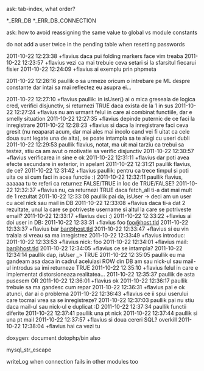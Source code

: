ask: tab-index, what order?


*_ERR_DB
*_ERR_DB_CONNECTION

ask: how to avoid reassigning the same value to global vs module constants

do not add a user twice in the pending table when resetting passwords

2011-10-22 12:23:38	+flavius	daca pui folding markers face vim treaba
2011-10-22 12:23:57	+flavius	vezi ca mai trebuie ceva setari si la sfarsitul fiecarui fisier
2011-10-22 12:24:09	+flavius	ai exemplu prin phpmeta

2011-10-22 12:26:16	paullik	o sa urmeze oricum o intrebare pe ML despre constante dar intai sa mai reflectez eu asupra ei...

2011-10-22 12:27:10	+flavius	paullik: in isUser() ai o mica greseala de logica cred, verifici disjunctiv, si returnezi TRUE daca exista de la 1 in sus
2011-10-22 12:27:24	+flavius	nu am urmarit felul in care ai combinat functiile, dar e smelly situation
2011-10-22 12:27:35	+flavius	depinde puternic de ce faci la inregistrare
2011-10-22 12:28:23	+flavius	si daca la inregistrare faci ceva gresit (nu neaparat acum, dar mai ales mai incolo cand vei fi uitat ca cele doua sunt legate una de alta), se poate intampla sa te alegi cu useri dubli
2011-10-22 12:29:53	paullik	flavius, notat, ma uit mai tarziu ca trebui sa testez, stiu ca am avut o motivatie sa verific disjunctiv
2011-10-22 12:30:57	+flavius	verificarea in sine e ok
2011-10-22 12:31:11	+flavius	dar poti avea efecte secundare in exterior, in apelant
2011-10-22 12:31:21	paullik	flavius, de ce?
2011-10-22 12:31:42	+flavius	paullik: pentru ca trece timpul si poti uita ce si cum faci in acea functie :)
2011-10-22 12:32:11	paullik	flavius, aaaaaa tu te referi ca returnez FALSE/TRUE in loc de TRUE/FALSE?
2011-10-22 12:32:37	+flavius	nu, ca returnezi TRUE daca fetch_all ti-a dat mai mult de 1 rezultat
2011-10-22 12:33:08	paullik	pai da, isUser -> deci am un user cu acel nick sau mail in DB
2011-10-22 12:33:08	+flavius	daca ti-a dat 2 rezultate, unul la care se potriveste username si altul la care se potriveste email?
2011-10-22 12:33:17	+flavius	deci :)
2011-10-22 12:33:22	+flavius	ai doi user in DB:
2011-10-22 12:33:31	+flavius	foo foo@host.tld
2011-10-22 12:33:37	+flavius	bar bar@host.tld
2011-10-22 12:33:47	+flavius	si eu vin tralala si vreau sa ma inregistrez
2011-10-22 12:33:49	+flavius	introduc:
2011-10-22 12:33:53	+flavius	nick: foo
2011-10-22 12:34:01	+flavius	mail: bar@host.tld
2011-10-22 12:34:05	+flavius	ce se intampla?
2011-10-22 12:34:14	paullik	dap, isUser _> TRUE
2011-10-22 12:35:05	paullik	eu ma gandeam asa daca in cadrul aceluiasi ROW din DB am sau nick-ul sau mail-ul introdus sa imi returneze TRUE
2011-10-22 12:35:10	+flavius	felul in care e implementat distorsioneaza realitatea...
2011-10-22 12:35:37	paullik	de asta pusesem OR
2011-10-22 12:36:01	+flavius	ok
2011-10-22 12:36:17	paullik	trebuie sa ma gandesc cum repar
2011-10-22 12:36:31	+flavius	pai e ok atunci, dar ai o problema
2011-10-22 12:36:43	+flavius	ce ii spui userului care tocmai vrea sa se inregistreze?
2011-10-22 12:37:03	paullik	pai nu stiu daca mail-ul sau nick-ul e duplicat :D
2011-10-22 12:37:34	paullik	functii diferite
2011-10-22 12:37:41	paullik	una pt nick
2011-10-22 12:37:44	paullik	si una pt mail
2011-10-22 12:37:57	+flavius	si doua cereri SQL? overkill
2011-10-22 12:38:04	+flavius	hai ca vezi tu


doxygen: document dotophp/bin also

mysql_str_escape


writeLog when connection fails in other modules too
